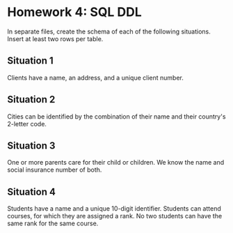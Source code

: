 # Homework 4: SQL DDL

In separate files, create the schema of each of the following
situations. Insert at least two rows per table.

## Situation 1

Clients have a name, an address, and a unique client number.

## Situation 2

Cities can be identified by the combination of their name and their
country's 2-letter code.

## Situation 3

One or more parents care for their child or children. We know the name
and social insurance number of both.

## Situation 4

Students have a name and a unique 10-digit identifier. Students can
attend courses, for which they are assigned a rank. No two students can
have the same rank for the same course.
